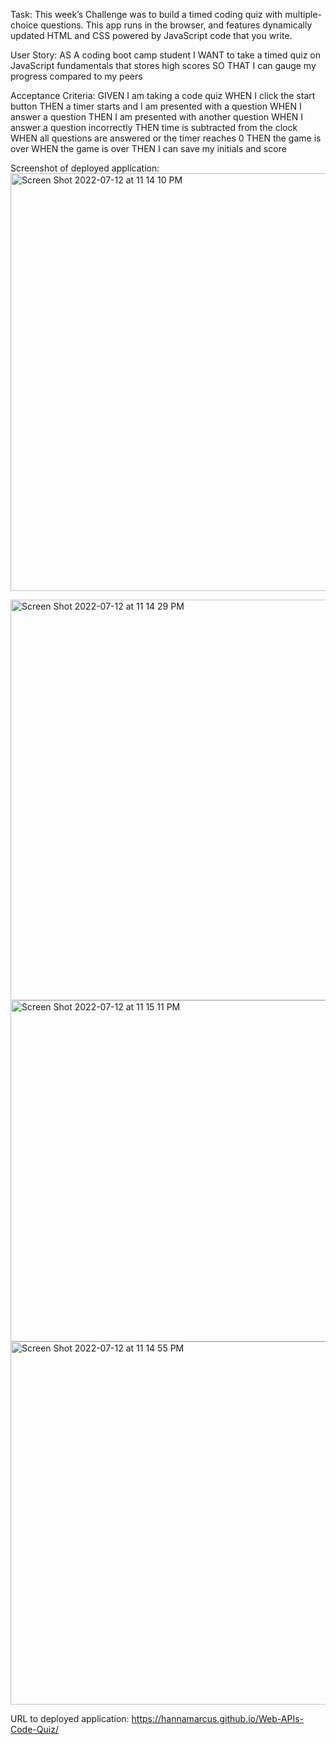 Task:
This week’s Challenge was to build a timed coding quiz with multiple-choice questions. This app runs in the browser, and features dynamically updated HTML and CSS powered by JavaScript code that you write.

User Story:
AS A coding boot camp student
I WANT to take a timed quiz on JavaScript fundamentals that stores high scores
SO THAT I can gauge my progress compared to my peers

Acceptance Criteria:
GIVEN I am taking a code quiz
WHEN I click the start button
THEN a timer starts and I am presented with a question
WHEN I answer a question
THEN I am presented with another question
WHEN I answer a question incorrectly
THEN time is subtracted from the clock
WHEN all questions are answered or the timer reaches 0
THEN the game is over
WHEN the game is over
THEN I can save my initials and score

Screenshot of deployed application:
<img width="668" alt="Screen Shot 2022-07-12 at 11 14 10 PM" src="https://user-images.githubusercontent.com/106893601/178664700-c2887617-af19-4bc9-89d2-122e15ab414e.png">

<img width="641" alt="Screen Shot 2022-07-12 at 11 14 29 PM" src="https://user-images.githubusercontent.com/106893601/178664713-5dc91066-b617-42d2-bf7c-65540e3d4a87.png">

<img width="546" alt="Screen Shot 2022-07-12 at 11 15 11 PM" src="https://user-images.githubusercontent.com/106893601/178664755-d139e6c4-7008-47dd-a6d7-de53fed6af65.png">

<img width="581" alt="Screen Shot 2022-07-12 at 11 14 55 PM" src="https://user-images.githubusercontent.com/106893601/178664772-9be44013-072e-43e8-971e-d4727ea9ea5d.png">

URL to deployed application:
https://hannamarcus.github.io/Web-APIs-Code-Quiz/



